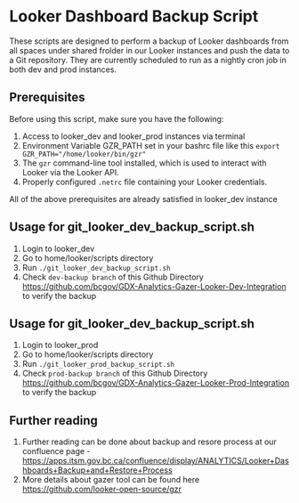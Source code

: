 # Looker Dashboard Backup Script

These scripts are designed to perform a backup of Looker dashboards from all spaces under shared frolder in our Looker instances and push the data to a Git repository. They are currently scheduled to run as a nightly cron job in both dev and prod instances.

## Prerequisites

Before using this script, make sure you have the following:

1. Access to looker_dev and looker_prod instances via terminal
2. Environment Variable GZR_PATH set in your bashrc file like this 
    `export GZR_PATH="/home/looker/bin/gzr"`
3. The `gzr` command-line tool installed, which is used to interact with Looker via the Looker API.
4. Properly configured `.netrc` file containing your Looker credentials.

All of the above prerequisites are already satisfied in looker_dev instance

## Usage for git_looker_dev_backup_script.sh

1. Login to looker_dev
2. Go to home/looker/scripts directory
3. Run `./git_looker_dev_backup_script.sh`
4. Check `dev-backup branch` of this Github Directory https://github.com/bcgov/GDX-Analytics-Gazer-Looker-Dev-Integration to verify the backup

## Usage for git_looker_dev_backup_script.sh

1. Login to looker_prod
2. Go to home/looker/scripts directory
3. Run `./git_looker_prod_backup_script.sh`
4. Check `prod-backup branch` of this Github Directory https://github.com/bcgov/GDX-Analytics-Gazer-Looker-Prod-Integration to verify the backup

## Further reading
1. Further reading can be done about backup and resore process at our confluence page - https://apps.itsm.gov.bc.ca/confluence/display/ANALYTICS/Looker+Dashboards+Backup+and+Restore+Process
2. More details about gazer tool can be found here https://github.com/looker-open-source/gzr  